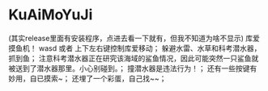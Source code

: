 # KuAiMoYuJi
(其实release里面有安装程序，点进去看一下就有，但我不知道为啥不显示)
库爱摸鱼机！
wasd 或者 上下左右键控制库爱移动；
躲避水雷、水草和科考潜水器，抓到鱼；
注意科考潜水器正在研究该海域的鲨鱼情况，因此可能突然一只鲨鱼就被送到了潜水器那里。小心别碰到。；
撞潜水器是违法行为！；
还有一些按键有妙用，自已摸索~；
还埋了一个彩蛋，自己找~~；
